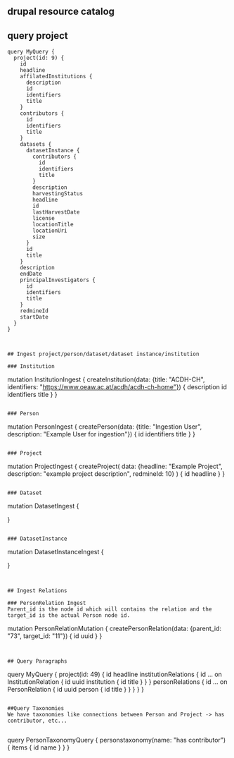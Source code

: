 ## drupal resource catalog

## query project
```
query MyQuery {
  project(id: 9) {
    id
    headline
    affilatedInstitutions {
      description
      id
      identifiers
      title
    }
    contributors {
      id
      identifiers
      title
    }
    datasets {
      datasetInstance {
        contributors {
          id
          identifiers
          title
        }
        description
        harvestingStatus
        headline
        id
        lastHarvestDate
        license
        locationTitle
        locationUri
        size
      }
      id
      title
    }
    description
    endDate
    principalInvestigators {
      id
      identifiers
      title
    }
    redmineId
    startDate
  }
}



## Ingest project/person/dataset/dataset instance/institution

### Institution
```
mutation InstitutionIngest {
  createInstitution(data: {title: "ACDH-CH", identifiers: "https://www.oeaw.ac.at/acdh/acdh-ch-home"}) {
    description
    id
    identifiers
    title
  }
}

```

### Person
```
mutation PersonIngest {
  createPerson(data: {title: "Ingestion User", description: "Example User for ingestion"}) {
    id
    identifiers
    title
  }
}
```

### Project
```
mutation ProjectIngest {
  createProject(
    data: {headline: "Example Project", description: "example project description", redmineId: 10}
  ) {
    id
    headline
  }
}
```

### Dataset
```
mutation DatasetIngest {
  
}
```

### DatasetInstance
```
mutation DatasetInstanceIngest {
  
}
```


## Ingest Relations

### PersonRelation Ingest
Parent_id is the node id which will contains the relation and the target_id is the actual Person node id.
```
mutation PersonRelationMutation {
  createPersonRelation(data: {parent_id: "73", target_id: "11"}) {
    id
    uuid
  }
}
```


## Query Paragraphs
```
query MyQuery {
  project(id: 49) {
    id
    headline
    institutionRelations {
      id
      ... on InstitutionRelation {
        id
        uuid
        institution {
          id
          title
        }
      }
    }
    personRelations {
      id
      ... on PersonRelation {
        id
        uuid
        person {
          id
          title
        }
      }
    }
  }
}


```

##Query Taxonomies
We have taxonomies like connections between Person and Project -> has contributor, etc...


```
query PersonTaxonomyQuery {
  personstaxonomy(name: "has contributor") {
    items {
      id
      name
    }
  }
}

```



